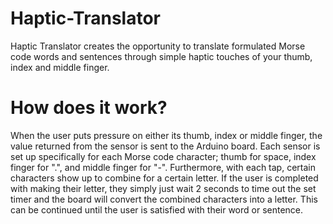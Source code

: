 # Haptic-Translator
Haptic Translator creates the opportunity to translate formulated Morse code words and sentences through simple haptic touches of your thumb, index and middle finger.


# How does it work?
When the user puts pressure on either its thumb, index or middle finger, the value returned from the sensor is sent to the Arduino board. Each sensor is set up specifically for each Morse code character; thumb for space, index finger for ".", and middle finger for "-". Furthermore, with each tap, certain characters show up to combine for a certain letter. If the user is completed with making their letter, they simply just wait 2 seconds to time out the set timer and the board will convert the combined characters into a letter. This can be continued until the user is satisfied with their word or sentence.




